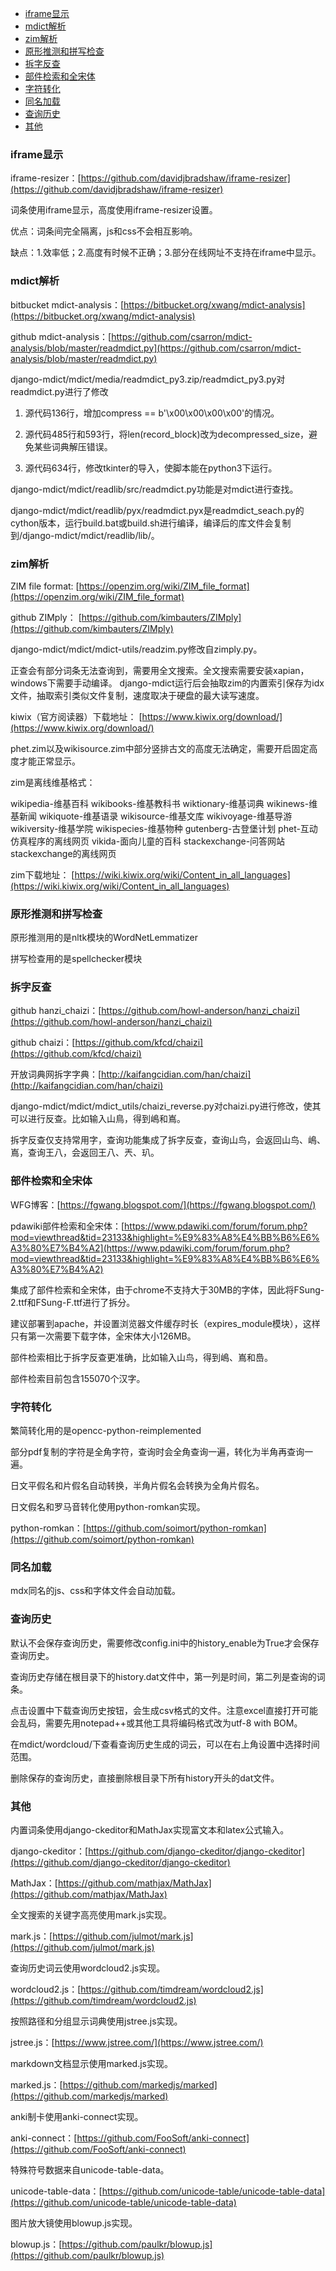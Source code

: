   * [iframe显示](#iframe显示)
  * [mdict解析](#mdict解析)
  * [zim解析](#zim解析)
  * [原形推测和拼写检查](#原形推测和拼写检查)
  * [拆字反查](#拆字反查)
  * [部件检索和全宋体](#部件检索和全宋体)
  * [字符转化](#字符转化)
  * [同名加载](#同名加载)
  * [查询历史](#查询历史)
  * [其他](#其他)
  
### iframe显示

iframe-resizer：[https://github.com/davidjbradshaw/iframe-resizer](https://github.com/davidjbradshaw/iframe-resizer)

词条使用iframe显示，高度使用iframe-resizer设置。

优点：词条间完全隔离，js和css不会相互影响。

缺点：1.效率低；2.高度有时候不正确；3.部分在线网址不支持在iframe中显示。

### mdict解析

bitbucket mdict-analysis：[https://bitbucket.org/xwang/mdict-analysis](https://bitbucket.org/xwang/mdict-analysis)

github mdict-analysis：[https://github.com/csarron/mdict-analysis/blob/master/readmdict.py](https://github.com/csarron/mdict-analysis/blob/master/readmdict.py)

django-mdict/mdict/media/readmdict_py3.zip/readmdict_py3.py对readmdict.py进行了修改

1. 源代码136行，增加compress == b'\x00\x00\x00\x00'的情况。

2. 源代码485行和593行，将len(record_block)改为decompressed_size，避免某些词典解压错误。

3. 源代码634行，修改tkinter的导入，使脚本能在python3下运行。

django-mdict/mdict/readlib/src/readmdict.py功能是对mdict进行查找。

django-mdict/mdict/readlib/pyx/readmdict.pyx是readmdict_seach.py的cython版本，运行build.bat或build.sh进行编译，编译后的库文件会复制到/django-mdict/mdict/readlib/lib/。

### zim解析

ZIM file format: [https://openzim.org/wiki/ZIM_file_format](https://openzim.org/wiki/ZIM_file_format)

github ZIMply： [https://github.com/kimbauters/ZIMply](https://github.com/kimbauters/ZIMply)

django-mdict/mdict/mdict-utils/readzim.py修改自zimply.py。

正查会有部分词条无法查询到，需要用全文搜索。全文搜索需要安装xapian，windows下需要手动编译。
django-mdict运行后会抽取zim的内置索引保存为idx文件，抽取索引类似文件复制，速度取决于硬盘的最大读写速度。

kiwix（官方阅读器）下载地址：
[https://www.kiwix.org/download/](https://www.kiwix.org/download/)

phet.zim以及wikisource.zim中部分竖排古文的高度无法确定，需要开启固定高度才能正常显示。

zim是离线维基格式：

wikipedia-维基百科
wikibooks-维基教科书
wiktionary-维基词典
wikinews-维基新闻
wikiquote-维基语录
wikisource-维基文库
wikivoyage-维基导游
wikiversity-维基学院
wikispecies-维基物种
gutenberg-古登堡计划
phet-互动仿真程序的离线网页
vikida-面向儿童的百科
stackexchange-问答网站stackexchange的离线网页

zim下载地址：
[https://wiki.kiwix.org/wiki/Content_in_all_languages](https://wiki.kiwix.org/wiki/Content_in_all_languages)

### 原形推测和拼写检查

原形推测用的是nltk模块的WordNetLemmatizer

拼写检查用的是spellchecker模块

### 拆字反查

github hanzi_chaizi：[https://github.com/howl-anderson/hanzi_chaizi](https://github.com/howl-anderson/hanzi_chaizi)

github chaizi：[https://github.com/kfcd/chaizi](https://github.com/kfcd/chaizi)

开放词典网拆字字典：[http://kaifangcidian.com/han/chaizi](http://kaifangcidian.com/han/chaizi)

django-mdict/mdict/mdict_utils/chaizi_reverse.py对chaizi.py进行修改，使其可以进行反查。比如输入山鳥，得到嶋和嶌。

拆字反查仅支持常用字，查询功能集成了拆字反查，查询山鸟，会返回山鸟、嶋、嶌，查询王八，会返回王八、兲、玐。

### 部件检索和全宋体

WFG博客：[https://fgwang.blogspot.com/](https://fgwang.blogspot.com/)

pdawiki部件检索和全宋体：[https://www.pdawiki.com/forum/forum.php?mod=viewthread&tid=23133&highlight=%E9%83%A8%E4%BB%B6%E6%A3%80%E7%B4%A2](https://www.pdawiki.com/forum/forum.php?mod=viewthread&tid=23133&highlight=%E9%83%A8%E4%BB%B6%E6%A3%80%E7%B4%A2)

集成了部件检索和全宋体，由于chrome不支持大于30MB的字体，因此将FSung-2.ttf和FSung-F.ttf进行了拆分。

建议部署到apache，并设置浏览器文件缓存时长（expires_module模块），这样只有第一次需要下载字体，全宋体大小126MB。

部件检索相比于拆字反查更准确，比如输入山鸟，得到嶋、嶌和㠀。

部件检索目前包含155070个汉字。

### 字符转化

繁简转化用的是opencc-python-reimplemented

部分pdf复制的字符是全角字符，查询时会全角查询一遍，转化为半角再查询一遍。

日文平假名和片假名自动转换，半角片假名会转换为全角片假名。

日文假名和罗马音转化使用python-romkan实现。

python-romkan：[https://github.com/soimort/python-romkan](https://github.com/soimort/python-romkan)

### 同名加载

mdx同名的js、css和字体文件会自动加载。

### 查询历史

默认不会保存查询历史，需要修改config.ini中的history_enable为True才会保存查询历史。

查询历史存储在根目录下的history.dat文件中，第一列是时间，第二列是查询的词条。

点击设置中下载查询历史按钮，会生成csv格式的文件。注意excel直接打开可能会乱码，需要先用notepad++或其他工具将编码格式改为utf-8 with BOM。

在mdict/wordcloud/下查看查询历史生成的词云，可以在右上角设置中选择时间范围。

删除保存的查询历史，直接删除根目录下所有history开头的dat文件。

### 其他

内置词条使用django-ckeditor和MathJax实现富文本和latex公式输入。

django-ckeditor：[https://github.com/django-ckeditor/django-ckeditor](https://github.com/django-ckeditor/django-ckeditor)

MathJax：[https://github.com/mathjax/MathJax](https://github.com/mathjax/MathJax)

全文搜索的关键字高亮使用mark.js实现。

mark.js：[https://github.com/julmot/mark.js](https://github.com/julmot/mark.js)

查询历史词云使用wordcloud2.js实现。

wordcloud2.js：[https://github.com/timdream/wordcloud2.js](https://github.com/timdream/wordcloud2.js)

按照路径和分组显示词典使用jstree.js实现。

jstree.js：[https://www.jstree.com/](https://www.jstree.com/)

markdown文档显示使用marked.js实现。

marked.js：[https://github.com/markedjs/marked](https://github.com/markedjs/marked)

anki制卡使用anki-connect实现。

anki-connect：[https://github.com/FooSoft/anki-connect](https://github.com/FooSoft/anki-connect)

特殊符号数据来自unicode-table-data。

unicode-table-data：[https://github.com/unicode-table/unicode-table-data](https://github.com/unicode-table/unicode-table-data)

图片放大镜使用blowup.js实现。

blowup.js：[https://github.com/paulkr/blowup.js](https://github.com/paulkr/blowup.js)